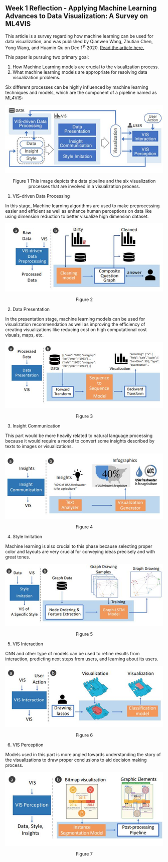 Week 1 Reflection - Applying Machine Learning Advances to Data Visualization: A Survey on ML4VIS
--
This article is a survey regarding how machine learning can be used for data visualization, and was published by Qianwen Wang, Zhutian Chen, Yong Wang, and Huamin Qu
on Dec 1<sup>st</sup> 2020. [Read the article here.](https://www.researchgate.net/profile/Yong-Wang-149/publication/346555391_Applying_Machine_Learning_Advances_to_Data_Visualization_A_Survey_on_ML4VIS/links/603cd29e92851c4ed5a5590d/Applying-Machine-Learning-Advances-to-Data-Visualization-A-Survey-on-ML4VIS.pdf)

This paper is pursuing two primary goal: 

1) How Machine Learning models are crucial to the visualization process. 
2) What machine learning models are appropriate for resolving data visualization problems. 

Six different processes can be highly influenced by machine learning techniques and models, which are the component of a pipeline named as ML4VIS: 

<div style="text-align:center">
<img src="images/week1-1.jpg" />
</div>
<p align="center">Figure 1 This image depicts the data pipeline and the six visualization processes that are involved in a visualization process. </p>

1) VIS-driven Data Processing 

In this stage, Machine learning algorithms are used to make preprocessing easier and efficient as well as enhance human perceptions on data like using dimension reduction to better visualize high dimension dataset.

<div style="text-align:center">
<img src="images/week1-2.JPG" />
</div>
<p align="center">Figure 2</p>

2) Data Presentation

In the presentation stage, machine learning models can be used for visualization recommendation as well as improving the efficiency of creating visualizations like reducing cost on high computational cost visuals, maps, etc.

<div style="text-align:center">
<img src="images/week1-3.jpg" />
</div>
<p align="center">Figure 3</p>

3) Insight Communication 

This part would be more heavily related to natural language processing because it would require a model to convert some insights described by texts to images or visualizations. 

<div style="text-align:center">
<img src="images/week1-4.jpg" />
</div>
<p align="center">Figure 4</p>

4) Style Imitation 

Machine learning is also crucial to this phase because selecting proper color and layouts are very crucial for conveying ideas precisely and with great tones.

<div style="text-align:center">
<img src="images/week1-5.jpg" />
</div>
<p align="center">Figure 5</p>

5) VIS Interaction

CNN and other type of models can be used to refine results from interaction, predicting next steps from users, and learning about its users. 

<div style="text-align:center">
<img src="images/week1-6.jpg" />
</div>
<p align="center">Figure 6</p>

6) VIS Perception 

Models used in this part is more angled towards understanding the story of the visualizations to draw proper conclusions to aid decision making process. 

<div style="text-align:center">
<img src="images/week1-7.jpg" />
</div>
<p align="center">Figure 7</p>